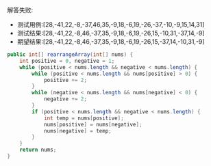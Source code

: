 解答失败:
- 测试用例:[28,-41,22,-8,-37,46,35,-9,18,-6,19,-26,-37,-10,-9,15,14,31]
- 测试结果:[28,-41,22,-8,46,-37,35,-9,18,-6,19,-26,15,-10,31,-37,14,-9]
- 期望结果:[28,-41,22,-8,46,-37,35,-9,18,-6,19,-26,15,-37,14,-10,31,-9]

```java
public int[] rearrangeArray(int[] nums) {
    int positive = 0, negative = 1;
    while (positive < nums.length && negative < nums.length) {
        while (positive < nums.length && nums[positive] > 0) {
            positive += 2;
        }
        while (negative < nums.length && nums[negative] < 0) {
            negative += 2;
        }
        if (positive < nums.length && negative < nums.length) {
            int temp = nums[positive];
            nums[positive] = nums[negative];
            nums[negative] = temp;
        }
    }
    return nums;
}
```